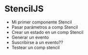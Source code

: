 

# StencilJS


* Mi primer componente Stencil
* Pasar parámetros a comp Stencil
* Crear un estado en un comp Stencil
* Generar un evento
* Suscribirse a un evento??
* Testear un comp stencil 
